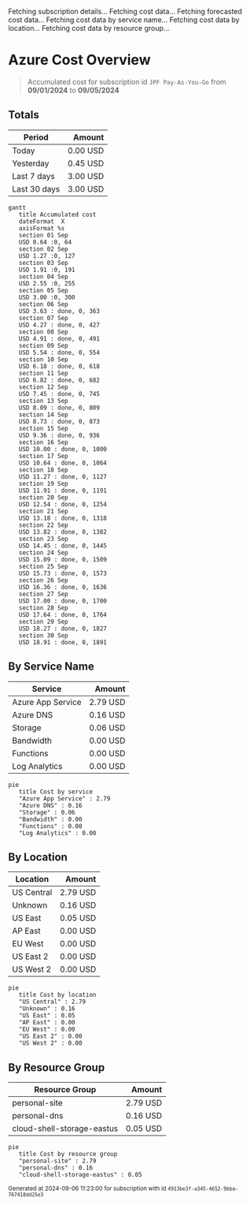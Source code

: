 Fetching subscription details...
Fetching cost data...
Fetching forecasted cost data...
Fetching cost data by service name...
Fetching cost data by location...
Fetching cost data by resource group...
# Azure Cost Overview

> Accumulated cost for subscription id `JPF Pay-As-You-Go` from **09/01/2024** to **09/05/2024**

## Totals

|Period|Amount|
|---|---:|
|Today|0.00 USD|
|Yesterday|0.45 USD|
|Last 7 days|3.00 USD|
|Last 30 days|3.00 USD|

```mermaid
gantt
   title Accumulated cost
   dateFormat  X
   axisFormat %s
   section 01 Sep
   USD 0.64 :0, 64
   section 02 Sep
   USD 1.27 :0, 127
   section 03 Sep
   USD 1.91 :0, 191
   section 04 Sep
   USD 2.55 :0, 255
   section 05 Sep
   USD 3.00 :0, 300
   section 06 Sep
   USD 3.63 : done, 0, 363
   section 07 Sep
   USD 4.27 : done, 0, 427
   section 08 Sep
   USD 4.91 : done, 0, 491
   section 09 Sep
   USD 5.54 : done, 0, 554
   section 10 Sep
   USD 6.18 : done, 0, 618
   section 11 Sep
   USD 6.82 : done, 0, 682
   section 12 Sep
   USD 7.45 : done, 0, 745
   section 13 Sep
   USD 8.09 : done, 0, 809
   section 14 Sep
   USD 8.73 : done, 0, 873
   section 15 Sep
   USD 9.36 : done, 0, 936
   section 16 Sep
   USD 10.00 : done, 0, 1000
   section 17 Sep
   USD 10.64 : done, 0, 1064
   section 18 Sep
   USD 11.27 : done, 0, 1127
   section 19 Sep
   USD 11.91 : done, 0, 1191
   section 20 Sep
   USD 12.54 : done, 0, 1254
   section 21 Sep
   USD 13.18 : done, 0, 1318
   section 22 Sep
   USD 13.82 : done, 0, 1382
   section 23 Sep
   USD 14.45 : done, 0, 1445
   section 24 Sep
   USD 15.09 : done, 0, 1509
   section 25 Sep
   USD 15.73 : done, 0, 1573
   section 26 Sep
   USD 16.36 : done, 0, 1636
   section 27 Sep
   USD 17.00 : done, 0, 1700
   section 28 Sep
   USD 17.64 : done, 0, 1764
   section 29 Sep
   USD 18.27 : done, 0, 1827
   section 30 Sep
   USD 18.91 : done, 0, 1891
```

## By Service Name

|Service|Amount|
|---|---:|
|Azure App Service|2.79 USD|
|Azure DNS|0.16 USD|
|Storage|0.06 USD|
|Bandwidth|0.00 USD|
|Functions|0.00 USD|
|Log Analytics|0.00 USD|

```mermaid
pie
   title Cost by service
   "Azure App Service" : 2.79
   "Azure DNS" : 0.16
   "Storage" : 0.06
   "Bandwidth" : 0.00
   "Functions" : 0.00
   "Log Analytics" : 0.00
```

## By Location

|Location|Amount|
|---|---:|
|US Central|2.79 USD|
|Unknown|0.16 USD|
|US East|0.05 USD|
|AP East|0.00 USD|
|EU West|0.00 USD|
|US East 2|0.00 USD|
|US West 2|0.00 USD|

```mermaid
pie
   title Cost by location
   "US Central" : 2.79
   "Unknown" : 0.16
   "US East" : 0.05
   "AP East" : 0.00
   "EU West" : 0.00
   "US East 2" : 0.00
   "US West 2" : 0.00
```

## By Resource Group

|Resource Group|Amount|
|---|---:|
|personal-site|2.79 USD|
|personal-dns|0.16 USD|
|cloud-shell-storage-eastus|0.05 USD|

```mermaid
pie
   title Cost by resource group
   "personal-site" : 2.79
   "personal-dns" : 0.16
   "cloud-shell-storage-eastus" : 0.05
```

<sup>Generated at 2024-09-06 11:23:00 for subscription with id `4913be3f-a345-4652-9bba-767418dd25e3`</sup>
